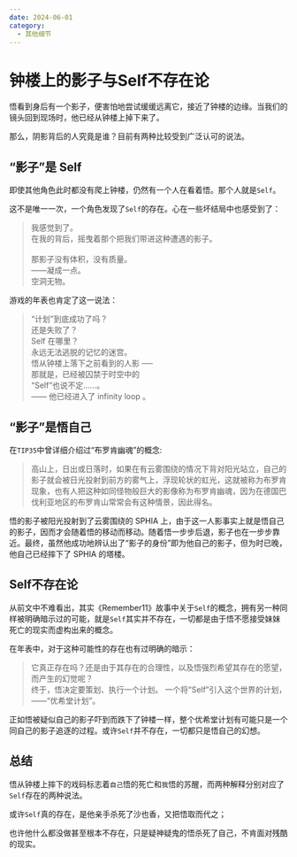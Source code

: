 ```yaml
---
date: 2024-06-01
category:
  - 其他细节
---
```


# 钟楼上的影子与Self不存在论

悟看到身后有一个影子，便害怕地尝试缓缓远离它，接近了钟楼的边缘。当我们的镜头回到现场时，他已经从钟楼上掉下来了。

那么，阴影背后的人究竟是谁？目前有两种比较受到广泛认可的说法。

## “影子”是 Self

即使其他角色此时都没有爬上钟楼，仍然有一个人在看着悟。那个人就是`Self`。

这不是唯一一次，一个角色发现了`Self`的存在。心在一些坏结局中也感受到了：

> 我感觉到了。<br>
> 在我的背后，摇曳着那个把我们带进这种遭遇的影子。<br><br>
> 那影子没有体积，没有质量。<br>
> ——凝成一点。<br>
> 空洞无物。

游戏的年表也肯定了这一说法：

> “计划”到底成功了吗？<br>
> 还是失败了？<br>
> Self 在哪里？<br>
> 永远无法逃脱的记忆的迷宫。<br>
> 悟从钟楼上落下之前看到的人影 ──<br>
> 那就是，已经被囚禁于时空中的<br>
> “Self”也说不定……。<br>
> —— 他已经进入了 infinity loop 。

## “影子”是悟自己

在`TIP35`中曾详细介绍过“布罗肯幽魂”的概念:

> 高山上，日出或日落时，如果在有云雾围绕的情况下背对阳光站立，自己的影子就会被日光投射到前方的雾气上，浮现轮状的虹光，这就被称为布罗肯现象，也有人把这种如同怪物般巨大的影像称为布罗肯幽魂，因为在德国巴伐利亚地区的布罗肯山常常会有这种情景，因此得名。

悟的影子被阳光投射到了云雾围绕的 SPHIA 上，由于这一人影事实上就是悟自己的影子，因而才会随着悟的移动而移动。随着悟一步步后退，影子也在一步步靠近。最终，虽然他成功地辨认出了“影子的身份”即为他自己的影子，但为时已晚，他自己已经摔下了 SPHIA 的塔楼。

## Self不存在论

从前文中不难看出，其实《Remember11》故事中关于`Self`的概念，拥有另一种同样被明确暗示过的可能，就是`Self`其实并不存在，一切都是由于悟不愿接受妹妹死亡的现实而虚构出来的概念。

在年表中，对于这种可能性的存在也有过明确的暗示：

>它真正存在吗？还是由于其存在的合理性，以及悟强烈希望其存在的愿望，而产生的幻觉呢？  
>终于，悟决定要策划、执行一个计划。 一个将“Self”引入这个世界的计划，  
>――“优希堂计划”。  

正如悟被疑似自己的影子吓到而跌下了钟楼一样，整个优希堂计划有可能只是一个同自己的影子追逐的过程。或许`Self`并不存在，一切都只是悟自己的幻想。

## 总结

悟从钟楼上摔下的戏码标志着`自己`悟的死亡和`我`悟的苏醒，而两种解释分别对应了`Self`存在的两种说法。

或许`Self`真的存在，是他亲手杀死了沙也香，又把悟取而代之；

也许他什么都没做甚至根本不存在，只是疑神疑鬼的悟杀死了自己，不肯面对残酷的现实。
